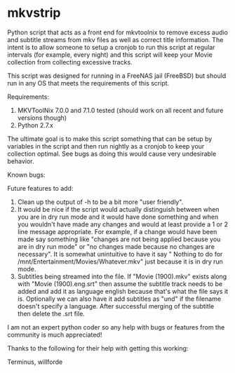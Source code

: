 mkvstrip
========

Python script that acts as a front end for mkvtoolnix to remove excess audio and subtitle streams from mkv files as well as correct title information. The intent is to allow someone to setup a cronjob to run this script at regular intervals (for example, every night) and this script will keep your Movie collection from collecting excessive tracks.

This script was designed for running in a FreeNAS jail (FreeBSD) but should run in any OS that meets the requirements of this script.

Requirements:

1.  MKVToolNix 7.0.0 and 7.1.0 tested (should work on all recent and future versions though)
2.  Python 2.7.x

The ultimate goal is to make this script something that can be setup by variables in the script and then run nightly as a cronjob to keep your collection optimal.  See bugs as doing this would cause very undesirable behavior.

Known bugs:

Future features to add:

1.  Clean up the output of -h to be a bit more "user friendly".
2.  It would be nice if the script would actually distinguish between when you are in dry run mode and it would have done something and when you wouldn't have made any changes and would at least provide a 1 or 2 line message appropriate.  For example, if a change would have been made say something like "changes are not being applied because you are in dry run mode" or "no changes made because no changes are necessary".  It is somewhat unintuitive to have it say " Nothing to do for /mnt/Entertainment/Movies/Whatever.mkv" just because it is in dry run mode.
3.  Subtitles being streamed into the file.  If "Movie (1900).mkv" exists along with "Movie (1900).eng.srt" then assume the subtitle track needs to be added and add it as language english because that's what the file says it is.  Optionally we can also have it add subtitles as "und" if the filename doesn't specify a language.  After successful merging of the subtitle then delete the .srt file.

I am not an expert python coder so any help with bugs or features from the community is much appreciated!

Thanks to the following for their help with getting this working:

Terminus, willforde
